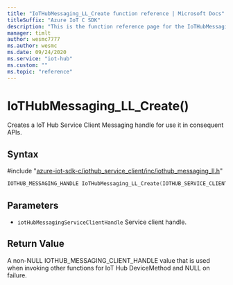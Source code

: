 ```yaml
---                             
title: "IoTHubMessaging_LL_Create function reference | Microsoft Docs" 
titleSuffix: "Azure IoT C SDK"            
description: "This is the function reference page for the IoTHubMessaging_LL_Create() function in the Azure IoT C SDK. This SDK is used with Azure IoT Hub and Azure IoT Hub Device Provisioning Service"            
manager: timlt                 
author: wesmc7777              
ms.author: wesmc               
ms.date: 09/24/2020                    
ms.service: "iot-hub"             
ms.custom: ""                
ms.topic: "reference"        
---                            
```


# IoTHubMessaging_LL_Create()

Creates a IoT Hub Service Client Messaging handle for use it in consequent APIs.

## Syntax

\#include "[azure-iot-sdk-c/iothub_service_client/inc/iothub_messaging_ll.h](../iothub-messaging-ll-h.md)"  
```C
IOTHUB_MESSAGING_HANDLE IoTHubMessaging_LL_Create(IOTHUB_SERVICE_CLIENT_AUTH_HANDLE  iotHubMessagingServiceClientHandle);
```

## Parameters
* `iotHubMessagingServiceClientHandle` Service client handle.

## Return Value
A non-NULL IOTHUB_MESSAGING_CLIENT_HANDLE value that is used when invoking other functions for IoT Hub DeviceMethod and NULL on failure.

